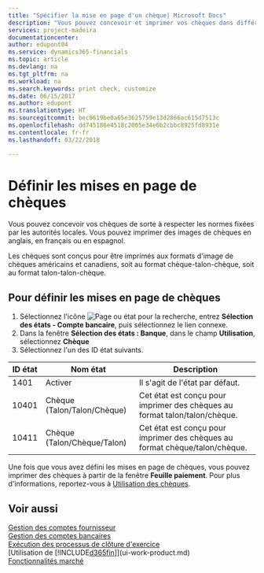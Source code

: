 ```yaml
---
title: "Spécifier la mise en page d'un chèque| Microsoft Docs"
description: "Vous pouvez concevoir et imprimer vos chèques dans différents formats pour respecter des normes."
services: project-madeira
documentationcenter: 
author: edupont04
ms.service: dynamics365-financials
ms.topic: article
ms.devlang: na
ms.tgt_pltfrm: na
ms.workload: na
ms.search.keywords: print check, customize
ms.date: 06/15/2017
ms.author: edupont
ms.translationtype: HT
ms.sourcegitcommit: bec0619be0a65e3625759e13d2866ac615d7513c
ms.openlocfilehash: dd745186e4518c2005e34e6b2cbbc8925fd8931e
ms.contentlocale: fr-fr
ms.lasthandoff: 03/22/2018

---
```

# <a name="define-check-layouts"></a>Définir les mises en page de chèques
Vous pouvez concevoir vos chèques de sorte à respecter les normes fixées par les autorités locales. Vous pouvez imprimer des images de chèques en anglais, en français ou en espagnol.

Les chèques sont conçus pour être imprimés aux formats d'image de chèques américains et canadiens, soit au format chèque-talon-chèque, soit au format talon-talon-chèque.

## <a name="to-define-check-layouts"></a>Pour définir les mises en page de chèques
1. Sélectionnez l'icône ![Page ou état pour la recherche](media/ui-search/search_small.png "icône Page ou état pour la recherche"), entrez **Sélection des états - Compte bancaire**, puis sélectionnez le lien connexe.
2. Dans la fenêtre **Sélection des états : Banque**, dans le champ **Utilisation**, sélectionnez **Chèque**
3. Sélectionnez l'un des ID état suivants.

| ID état | Nom état | Description |
| --- | --- | --- |
| 1401 |Activer |Il s'agit de l'état par défaut. |
| 10401 |Chèque (Talon/Talon/Chèque) |Cet état est conçu pour imprimer des chèques au format talon/talon/chèque. |
| 10411 |Chèque (Talon/Chèque/Talon) |Cet état est conçu pour imprimer des chèques au format chèque/talon/chèque. |

Une fois que vous avez défini les mises en page de chèques, vous pouvez imprimer des chèques à partir de la fenêtre **Feuille paiement**. Pour plus d'informations, reportez-vous à [Utilisation des chèques](payables-how-work-checks.md).

## <a name="see-also"></a>Voir aussi
[Gestion des comptes fournisseur](payables-manage-payables.md)  
[Gestion des comptes bancaires](bank-manage-bank-accounts.md)   
[Exécution des processus de clôture d'exercice](year-how-complete-period-end-processes.md)  
[Utilisation de [!INCLUDE[d365fin](includes/d365fin_md.md)]](ui-work-product.md)  
[Fonctionnalités marché](ui-across-business-areas.md)

